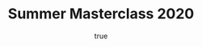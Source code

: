 ---
title: Summer Masterclass 2020
type: event
layout: section-event
date: 
    readable: 06-10 lipca 2020
    start: 2020-07-06
    end: 2020-07-20
tickets: 
    link: https://segfault-online.konfeo.com/
---